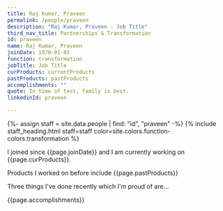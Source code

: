 ```yaml
---
title: Raj Kumar, Praveen
permalink: /people/praveen
description: "Raj Kumar, Praveen - Job Title"
third_nav_title: Partnerships & Transformation
id: praveen
name: Raj Kumar, Praveen
joinDate: 1970-01-01
function: transformation
jobTitle: Job Title
curProducts: currentProducts
pastProducts: pastProducts
accomplishments: ""
quote: In time of test, family is best.
linkedinId: praveen

---
```


{%- assign staff = site.data.people | find: "id", "praveen" -%}
{% include staff_heading.html staff=staff color=site.colors.function-colors.transformation %}

<p>I joined since {{page.joinDate}} and I am currently working on {{page.curProducts}}.</p>

<p>Products I worked on before include {{page.pastProducts}}</p>

<p>Three things I've done recently which I'm proud of are...</p>
{{page.accomplishments}}
